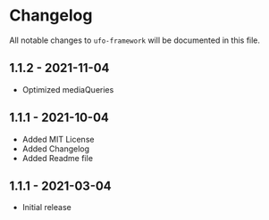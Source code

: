 # Changelog

All notable changes to `ufo-framework` will be documented in this file.
## 1.1.2 - 2021-11-04
- Optimized mediaQueries

## 1.1.1 - 2021-10-04
- Added MIT License
- Added Changelog
- Added Readme file

## 1.1.1 - 2021-03-04
- Initial release


